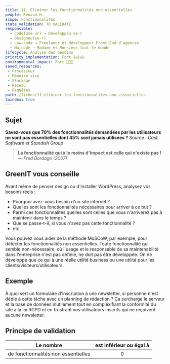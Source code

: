 ```yaml
---
title: 11. Éliminer les fonctionnalités non essentielles
people: Renaud H.
scope: Fonctionnalités
state_validation: TO VALIDATE
responsible:
  - Code(use·ur) → Développeu·se·r
  - Designeu(se·r)
  - Low-code → Freelance et développeur Front-End d'agences
  - No-code → Madame et Monsieur tout le monde
lifecycle: Analyse des besoins
priority_implementation: Fort 👍👍👍
environmental_impact: Fort 🌱🌱🌱
saved_resources:
 - Processeur
 - Mémoire vive
 - Stockage
 - Réseau
 - Requêtes
path: /fiches/11-eliminer-les-fonctionnalites-non-essentielles
toindex: true
---
```


## Sujet

**Savez-vous que 70% des fonctionnalités demandées par les utilisateurs ne sont pas essentielles dont 45% sont jamais utilisées ?**
*Source : Cast Software et Standish Group*

> **La fonctionnalité qui à le moins d'impact est celle qui n'existe pas !**  
> _— Fred Bordage (2007)_

## GreenIT vous conseille

Avant même de penser design ou d'installer WordPress, analysez vos besoins réels :
- Pourquoi avez-vous besoin d'un site internet ? 
- Quelles sont les fonctionnalités nécessaires pour arriver à ce but ? 
- Parmi ces fonctionnalités quelles sont celles que vous n'arriverez pas à maintenir dans le temps ?
- Que se passe-t-il, si vous n'avez pas cette fonctionnalité ?
- etc.

Vous pouvez vous aider de la méthode MoSCoW, par exemple, pour détecter les fonctionnalités non essentielles. Toute fonctionnalité qui semble non-nécessaire, où l'usage et le responsable de sa maintenabilité dans l'entreprise n'est pas définie, ne doit pas être développée. On ne développe que ce qui à une réelle utilité business ou une utilité pour les clients/visiteurs/utilisateurs.

## Exemple

À quoi sert un formulaire d'inscription à une newsletter, si personne n'est dédié à cette tâche avec un planning de rédaction ? Ça surcharge le serveur et la base de données inutilement tout en complexifiant la conformité du site à la loi RGPD et en frustrant vos utilisateurs inscrits qui ne reçoivent aucune newsletter.

## Principe de validation

| Le nombre |     est inférieur ou égal à   |  
|-------------------|:-------------------------:|
| de fonctionnalités non essentielles |  0 |
